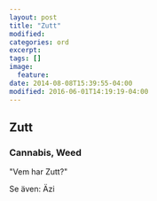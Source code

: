 ```yaml
---
layout: post
title: "Zutt"
modified:
categories: ord
excerpt:
tags: []
image:
  feature:
date: 2014-08-08T15:39:55-04:00
modified: 2016-06-01T14:19:19-04:00
---
```


## Zutt

### Cannabis, Weed

"Vem har Zutt?"

Se även: Äzi
